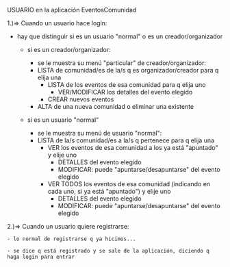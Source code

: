 USUARIO en la aplicación EventosComunidad

1.)=> Cuando un usuario hace login:

 - hay que distinguir si es un usuario "normal" o es un creador/organizador

   - si es un creador/organizador:

     - se le muestra su menú "particular" de creador/organizador:
      - LISTA de comunidad/es de la/s q es organizador/creador para q elija una
          - LISTA de los eventos de esa comunidad para q elija uno
            - VER/MODIFICAR los detalles del evento elegido
          - CREAR nuevos eventos
      - ALTA de una nueva comunidad o eliminar una existente


   - si es un usuario "normal"

     - se le muestra su menú de usuario "normal":
      - LISTA de la/s comunidad/es a la/s q pertenece para q elija una
        - VER los eventos de esa comunidad a los ya está "apuntado" y elije uno
          - DETALLES del evento elegido
          - MODIFICAR: puede "apuntarse/desapuntarse" del evento elegido
        - VER TODOS los eventos de esa comunidad (indicando en cada uno, si ya está "apuntado") y elije uno
          - DETALLES del evento elegido
          - MODIFICAR: puede "apuntarse/desapuntarse" del evento elegido



2.)=> Cuando un usuario quiere registrarse:

    - lo normal de registrarse q ya hicimos...
    
    - se dice q está registrado y se sale de la aplicación, diciendo q haga login para entrar


